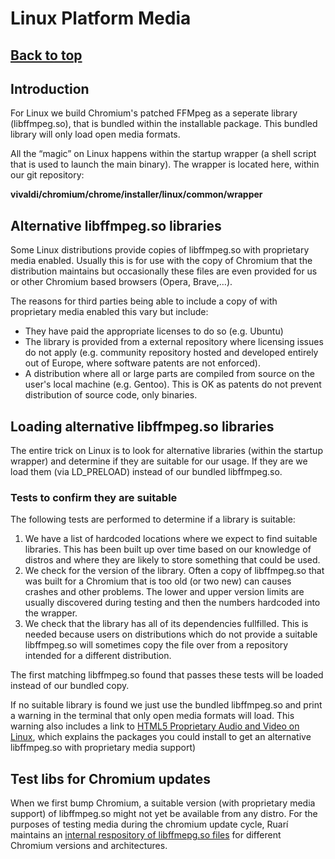 # Linux Platform Media

## [**Back to top**](../README.md)

## Introduction

For Linux we build Chromium's patched FFMpeg as a seperate library
(libffmpeg.so), that is bundled within the installable package. This bundled
library will only load open media formats.

All the “magic” on Linux happens within the startup wrapper (a shell script
that is used to launch the main binary). The wrapper is located here, within
our git repository:

**vivaldi/chromium/chrome/installer/linux/common/wrapper**

## Alternative libffmpeg.so libraries

Some Linux distributions provide copies of libffmpeg.so with proprietary media
enabled. Usually this is for use with the copy of Chromium that the
distribution maintains but occasionally these files are even provided for us
or other Chromium based browsers (Opera, Brave,…).

The reasons for third parties being able to include a copy of with proprietary
media enabled this vary but include:

* They have paid the appropriate licenses to do so (e.g. Ubuntu)
* The library is provided from a external repository where licensing issues do
  not apply (e.g. community repository hosted and developed entirely out of
  Europe, where software patents are not enforced).
* A distribution where all or large parts are compiled from source on the
  user's local machine (e.g. Gentoo). This is OK as patents do not prevent
  distribution of source code, only binaries.

## Loading alternative libffmpeg.so libraries

The entire trick on Linux is to look for alternative libraries (within the
startup wrapper) and determine if they are suitable for our usage. If they are
we load them (via LD_PRELOAD) instead of our bundled libffmpeg.so.

### Tests to confirm they are suitable

The following tests are performed to determine if a library is suitable:

1. We have a list of hardcoded locations where we expect to find suitable
   libraries. This has been built up over time based on our knowledge of
   distros and where they are likely to store something that could be used.
2. We check for the version of the library. Often a copy of libffmpeg.so that
   was built for a Chromium that is too old (or two new) can causes crashes
   and other problems. The lower and upper version limits are usually
   discovered during testing and then the numbers hardcoded into the wrapper.
3. We check that the library has all of its dependencies fullfilled. This is
   needed because users on distributions which do not provide a suitable
   libffmpeg.so will sometimes copy the file over from a repository intended
   for a different distribution.

The first matching libffmpeg.so found that passes these tests will be loaded
instead of our bundled copy.

If no suitable library is found we just use the bundled libffmpeg.so and
print a warning in the terminal that only open media formats will load. This
warning also includes a link to [HTML5 Proprietary Audio and Video on Linux][1],
which explains the packages you could install to get an alternative
libffmpeg.so with proprietary media support)

## Test libs for Chromium updates

When we first bump Chromium, a suitable version (with proprietary media
support) of libffmpeg.so might not yet be available from any distro. For the
purposes of testing media during the chromium update cycle, Ruarí maintains an
[internal respository of libffmepg.so files][2] for different Chromium
versions and architectures.

[1]: https://help.vivaldi.com/article/html5-mp4-h-264-aac-support-under-linux/
[2]: http://byggmakker.viv.int/testfiles/linux/media/proprietary/
